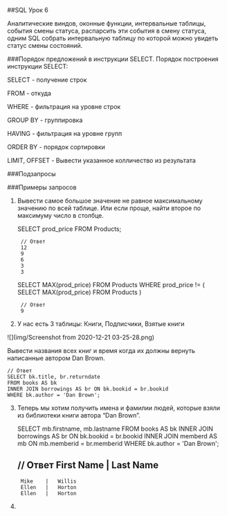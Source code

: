##SQL Урок 6

Аналитические виндов, оконные функции, интервальные таблицы, 
события смены статуса, распарсить эти события в смену статуса, 
одним SQL собрать интервальную таблицу по которой можно увидеть статус смены состояний.

###Порядок предложений в инструкции SELECT.
Порядок построения инструкции SELECT:

SELECT - получение строк

FROM - откуда

WHERE - фильтрация на уровне строк

GROUP BY - группировка 

HAVING - фильтрация на уровне групп

ORDER BY - порядок сортировки

LIMIT, OFFSET - Вывести указанное колличество из результата 

###Подзапросы





###Примеры запросов
1. Вывести самое большое значение не равное максимальному значению по всей таблице.
Или если проще, найти второе по максимуму число в столбце.


    SELECT prod_price
    FROM Products;

        // Ответ
        12
        9
        6
        3
        3


    SELECT MAX(prod_price)
    FROM Products
    WHERE prod_price !=
        (
            SELECT MAX(prod_price)
            FROM Products
        )
        
        // Ответ    
        9

2. У нас есть 3 таблицы: Книги, Подписчики, Взятые книги

![](img/Screenshot from 2020-12-21 03-25-28.png)

Вывести названия всех книг и время когда их должны вернуть
написанные автором Dan Brown.

    // Ответ
    SELECT bk.title, br.returndate 
    FROM books AS bk
    INNER JOIN borrowings AS br ON bk.bookid = br.bookid
    WHERE bk.author = 'Dan Brown';


3. Теперь мы хотим получить имена и фамилии людей, 
   которые взяли из библиотеки книги автора “Dan Brown”.
   

    SELECT mb.firstname, mb.lastname
    FROM books AS bk
    INNER JOIN borrowings AS br ON bk.bookid = br.bookid
    INNER JOIN memberd AS mb ON mb.memberid = br.memberid
    WHERE bk.author = 'Dan Brown';

    // Ответ
    First Name  |  Last Name
    ------------------------
        Mike    |   Willis
        Ellen   |   Horton
        Ellen   |   Horton

4. 


